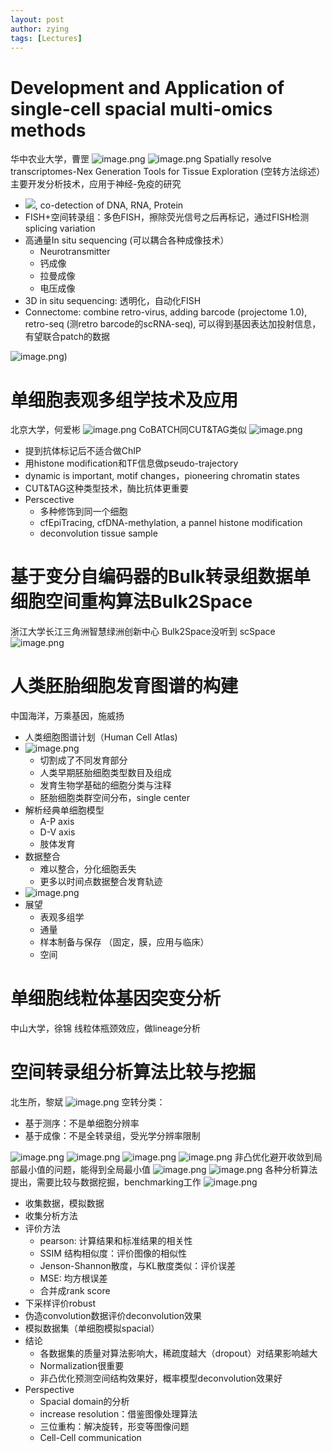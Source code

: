 ```yaml
---
layout: post
author: zying
tags: [Lectures]
---
```


# Development and Application of single-cell spacial multi-omics methods
华中农业大学，曹罡
![image.png](images/TISCCO_image.png)
![image.png](images/TISCCO_image_1.png)
Spatially resolve transcriptomes-Nex Generation Tools for Tissue Exploration (空转方法综述）
主要开发分析技术，应用于神经-免疫的研究

- ![](https://cdn.nlark.com/yuque/__latex/bbda4dc7717f48d39d93b997247d1332.svg#card=math&code=%5Cpi-FISH&id=j2RIc), co-detection of DNA, RNA, Protein
- FISH+空间转录组：多色FISH，擦除荧光信号之后再标记，通过FISH检测splicing variation
- 高通量In situ sequencing (可以耦合各种成像技术）
   - Neurotransmitter
   - 钙成像
   - 拉曼成像
   - 电压成像
- 3D in situ sequencing: 透明化，自动化FISH
- Connectome: combine retro-virus, adding barcode (projectome 1.0), retro-seq (测retro barcode的scRNA-seq), 可以得到基因表达加投射信息，有望联合patch的数据

![image.png](images/TISCCO_image_2.png))
# 单细胞表观多组学技术及应用
北京大学，何爱彬
![image.png](images/TISCCO_image_3.png)
CoBATCH同CUT&TAG类似
![image.png](images/TISCCO_image_4.png)

- 提到抗体标记后不适合做ChIP
- 用histone modification和TF信息做pseudo-trajectory
- dynamic is important, motif changes，pioneering chromatin states
- CUT&TAG这种类型技术，酶比抗体更重要
- Perscective
   - 多种修饰到同一个细胞
   - cfEpiTracing, cfDNA-methylation, a pannel histone modification
   - deconvolution tissue sample
# 基于变分自编码器的Bulk转录组数据单细胞空间重构算法Bulk2Space
浙江大学长江三角洲智慧绿洲创新中心
Bulk2Space没听到
scSpace
![image.png](images/TISCCO_image_5.png)
# 人类胚胎细胞发育图谱的构建
中国海洋，万乘基因，施威扬

- 人类细胞图谱计划（Human Cell Atlas)
- ![image.png](images/TISCCO_image_6.png)
   - 切割成了不同发育部分
   - 人类早期胚胎细胞类型数目及组成
   - 发育生物学基础的细胞分类与注释
   - 胚胎细胞类群空间分布，single center
- 解析经典单细胞模型
   - A-P axis
   - D-V axis
   - 肢体发育
- 数据整合
   - 难以整合，分化细胞丢失
   - 更多以时间点数据整合发育轨迹
- ![image.png](images/TISCCO_image_7.png)
- 展望
   - 表观多组学
   - 通量
   - 样本制备与保存 （固定，膜，应用与临床）
   - 空间
# 单细胞线粒体基因突变分析
中山大学，徐锦
线粒体瓶颈效应，做lineage分析
# 空间转录组分析算法比较与挖掘
北生所，黎斌
![image.png](images/TISCCO_image_8.png)
空转分类：

- 基于测序：不是单细胞分辨率
- 基于成像：不是全转录组，受光学分辨率限制

![image.png](images/TISCCO_image_9.png)
![image.png](images/TISCCO_image_10.png)
![image.png](images/TISCCO_image_11.png)
![image.png](images/TISCCO_image_12.png)
非凸优化避开收敛到局部最小值的问题，能得到全局最小值
![image.png](images/TISCCO_image_13.png)
![image.png](images/TISCCO_image_14.png)
各种分析算法提出，需要比较与数据挖掘，benchmarking工作
![image.png](images/TISCCO_image_15.png)

- 收集数据，模拟数据
- 收集分析方法
- 评价方法
   - pearson: 计算结果和标准结果的相关性
   - SSIM 结构相似度：评价图像的相似性
   - Jenson-Shannon散度，与KL散度类似：评价误差
   - MSE: 均方根误差
   - 合并成rank score
- 下采样评价robust
- 伪造convolution数据评价deconvolution效果
- 模拟数据集（单细胞模拟spacial）
- 结论
   - 各数据集的质量对算法影响大，稀疏度越大（dropout）对结果影响越大
   - Normalization很重要
   - 非凸优化预测空间结构效果好，概率模型deconvolution效果好
- Perspective
   - Spacial domain的分析
   - increase resolution：借鉴图像处理算法
   - 三位重构：解决旋转，形变等图像问题
   - Cell-Cell communication
